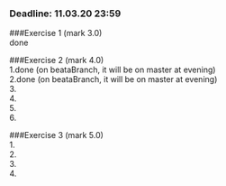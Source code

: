 ### Deadline: 11.03.20 23:59

###Exercise 1 (mark 3.0)<br />
done<br />

###Exercise 2 (mark 4.0)<br />
1.done (on beataBranch, it will be on master at evening) <br />
2.done (on beataBranch, it will be on master at evening) <br />
3.<br />
4.<br />
5.<br />
6.<br />

###Exercise 3 (mark 5.0)<br />
1.<br />
2.<br />
3.<br />
4.<br />
